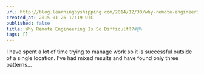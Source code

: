 ```yaml
---
url: http://blog.learningbyshipping.com/2014/12/30/why-remote-engineering-is-so-difficult/
created_at: 2015-01-26 17:19 UTC
published: false
title: Why Remote Engineering Is So Difficult!?#@%
tags: []
---
```


I have spent a lot of time trying to manage work so it is successful outside of a single location. I’ve had mixed results and have found only three patterns…
